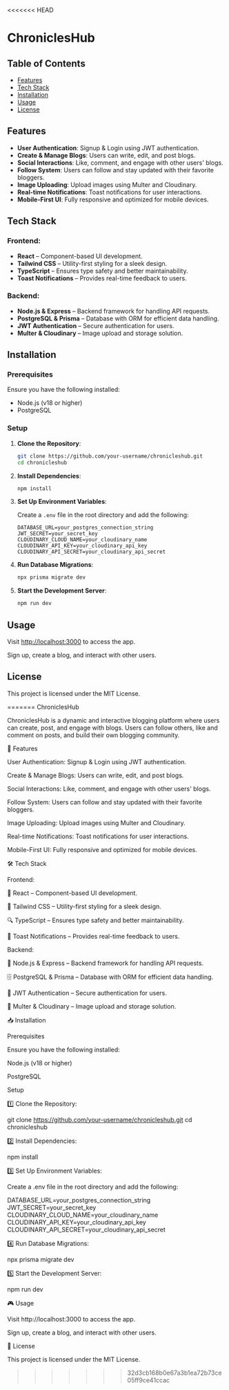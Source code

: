 <<<<<<< HEAD
# ChroniclesHub

## Table of Contents

- [Features](#features)
- [Tech Stack](#tech-stack)
- [Installation](#installation)
- [Usage](#usage)
- [License](#license)

## Features

- **User Authentication**: Signup & Login using JWT authentication.
- **Create & Manage Blogs**: Users can write, edit, and post blogs.
- **Social Interactions**: Like, comment, and engage with other users' blogs.
- **Follow System**: Users can follow and stay updated with their favorite bloggers.
- **Image Uploading**: Upload images using Multer and Cloudinary.
- **Real-time Notifications**: Toast notifications for user interactions.
- **Mobile-First UI**: Fully responsive and optimized for mobile devices.

## Tech Stack

### Frontend:

- **React** – Component-based UI development.
- **Tailwind CSS** – Utility-first styling for a sleek design.
- **TypeScript** – Ensures type safety and better maintainability.
- **Toast Notifications** – Provides real-time feedback to users.

### Backend:

- **Node.js & Express** – Backend framework for handling API requests.
- **PostgreSQL & Prisma** – Database with ORM for efficient data handling.
- **JWT Authentication** – Secure authentication for users.
- **Multer & Cloudinary** – Image upload and storage solution.

## Installation

### Prerequisites

Ensure you have the following installed:

- Node.js (v18 or higher)
- PostgreSQL

### Setup

1. **Clone the Repository**:

    ```bash
    git clone https://github.com/your-username/chronicleshub.git
    cd chronicleshub
    ```

2. **Install Dependencies**:

    ```bash
    npm install
    ```

3. **Set Up Environment Variables**:

    Create a `.env` file in the root directory and add the following:

    ```env
    DATABASE_URL=your_postgres_connection_string
    JWT_SECRET=your_secret_key
    CLOUDINARY_CLOUD_NAME=your_cloudinary_name
    CLOUDINARY_API_KEY=your_cloudinary_api_key
    CLOUDINARY_API_SECRET=your_cloudinary_api_secret
    ```

4. **Run Database Migrations**:

    ```bash
    npx prisma migrate dev
    ```

5. **Start the Development Server**:

    ```bash
    npm run dev
    ```

## Usage

Visit [http://localhost:3000](http://localhost:3000) to access the app.

Sign up, create a blog, and interact with other users.

## License

This project is licensed under the MIT License.

=======
ChroniclesHub


ChroniclesHub is a dynamic and interactive blogging platform where users can create, post, and engage with blogs. Users can follow others, like and comment on posts, and build their own blogging community.

🚀 Features

User Authentication: Signup & Login using JWT authentication.

Create & Manage Blogs: Users can write, edit, and post blogs.

Social Interactions: Like, comment, and engage with other users' blogs.

Follow System: Users can follow and stay updated with their favorite bloggers.

Image Uploading: Upload images using Multer and Cloudinary.

Real-time Notifications: Toast notifications for user interactions.

Mobile-First UI: Fully responsive and optimized for mobile devices.

🛠 Tech Stack

Frontend:

🎨 React – Component-based UI development.

🎨 Tailwind CSS – Utility-first styling for a sleek design.

🔍 TypeScript – Ensures type safety and better maintainability.

🔔 Toast Notifications – Provides real-time feedback to users.

Backend:

🚀 Node.js & Express – Backend framework for handling API requests.

🗄 PostgreSQL & Prisma – Database with ORM for efficient data handling.

🔑 JWT Authentication – Secure authentication for users.

📂 Multer & Cloudinary – Image upload and storage solution.

📥 Installation

Prerequisites

Ensure you have the following installed:

Node.js (v18 or higher)

PostgreSQL

Setup

1️⃣ Clone the Repository:

git clone https://github.com/your-username/chronicleshub.git
cd chronicleshub

2️⃣ Install Dependencies:

npm install

3️⃣ Set Up Environment Variables:

Create a .env file in the root directory and add the following:

DATABASE_URL=your_postgres_connection_string
JWT_SECRET=your_secret_key
CLOUDINARY_CLOUD_NAME=your_cloudinary_name
CLOUDINARY_API_KEY=your_cloudinary_api_key
CLOUDINARY_API_SECRET=your_cloudinary_api_secret

4️⃣ Run Database Migrations:

npx prisma migrate dev

5️⃣ Start the Development Server:

npm run dev

🎮 Usage

Visit http://localhost:3000 to access the app.

Sign up, create a blog, and interact with other users.


📜 License

This project is licensed under the MIT License.
>>>>>>> 32d3cb168b0e67a3b1ea72b73ce05ff9ce41ccac
